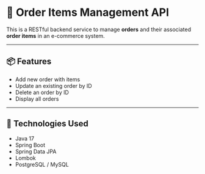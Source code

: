 # 🛒 Order Items Management API

This is a RESTful backend service to manage **orders** and their associated **order items** in an e-commerce system.

---

## 📦 Features

- Add new order with items
- Update an existing order by ID
- Delete an order by ID
- Display all orders

---

## 🧱 Technologies Used

- Java 17
- Spring Boot
- Spring Data JPA
- Lombok
- PostgreSQL / MySQL

